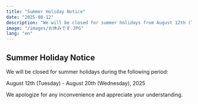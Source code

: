 ```yaml
---
title: "Summer Holiday Notice"
date: "2025-08-12"
description: "We will be closed for summer holidays from August 12th (Tue) to August 20th (Wed)."
image: "/images/お休みです.JPG"
lang: "en"
---
```


## Summer Holiday Notice

We will be closed for summer holidays during the following period:

August 12th (Tuesday) - August 20th (Wednesday), 2025

We apologize for any inconvenience and appreciate your understanding.
